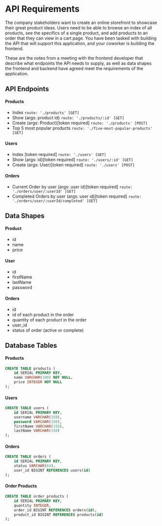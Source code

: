 # API Requirements
The company stakeholders want to create an online storefront to showcase their great product ideas. Users need to be able to browse an index of all products, see the specifics of a single product, and add products to an order that they can view in a cart page. You have been tasked with building the API that will support this application, and your coworker is building the frontend.

These are the notes from a meeting with the frontend developer that describe what endpoints the API needs to supply, as well as data shapes the frontend and backend have agreed meet the requirements of the application. 

## API Endpoints
#### Products
- Index ``` route: './products' [GET] ```
- Show (args: product id) ``` route: './products/:id' [GET] ``` 
- Create (args: Product)[token required] ``` route: './products' [POST] ``` 
- Top 5 most popular products ``` route: './five-most-popular-products' [GET] ```  

#### Users
- Index [token required] ``` route: './users' [GET] ``` 
- Show (args: id)[token required] ``` route: './users/:id' [GET] ``` 
- Create (args: User)[token required] ``` route: './users' [POST] ``` 

#### Orders
- Current Order by user (args: user id)[token required] ``` route: './orders/user/:userId' [GET] ``` 
- Completed Orders by user (args: user id)[token required] ``` route: './orders/user/:userId/completed' [GET] ``` 


## Data Shapes
#### Product
-  id
- name
- price

#### User
- id
- firstName
- lastName
- password

#### Orders
- id
- id of each product in the order
- quantity of each product in the order
- user_id
- status of order (active or complete)


## Database Tables

#### Products
```sql
CREATE TABLE products (
    id SERIAL PRIMARY KEY,
    name VARCHAR(100) NOT NULL,
	price INTEGER NOT NULL
);
```

#### Users
```sql
CREATE TABLE users (
    id SERIAL PRIMARY KEY,
    username VARCHAR(150),
	password VARCHAR(150),
	firstName VARCHAR(150),
    lastName VARCHAR(150)
);
```

#### Orders
```sql
CREATE TABLE orders (
    id SERIAL PRIMARY KEY,
    status VARCHAR(64),
	user_id BIGINT REFERENCES users(id)
);
```

#### Order Products
```sql
CREATE TABLE order_products (
    id SERIAL PRIMARY KEY,
    quantity INTEGER,
	order_id BIGINT REFERENCES orders(id),
	product_id BIGINT REFERENCES products(id)
);
```